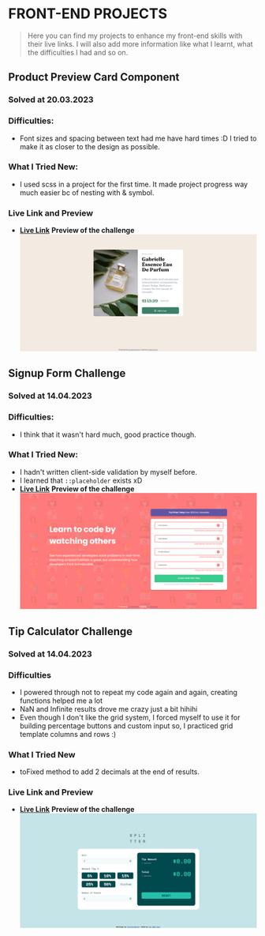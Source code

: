 # FRONT-END PROJECTS

> Here you can find my projects to enhance my front-end skills with their live links.
> I will also add more information like what I learnt, what the difficulties I had and so on.
## Product Preview Card Component
### **Solved at 20.03.2023**
### Difficulties:
  - Font sizes and spacing between text had me have hard times :D I tried to make it as closer to the design as possible.
### What I Tried New:
  - I used scss in a project for the first time. It made project progress way much easier bc of nesting with & symbol.

### Live Link and Preview
- __[Live Link](https://4furki4-product-preview-card.netlify.app/)__
**Preview of the challenge**
![Snapshot of product preview challenge](./snapshots/product-preview-ss.png)

## Signup Form Challenge
### **Solved at 14.04.2023**
### Difficulties:
  - I think that it wasn't hard much, good practice though.
### What I Tried New:
  - I hadn't written client-side validation by myself before.
  - I learned that ``::placeholder`` exists xD
- __[Live Link](https://4furki4-signup-form-challange.netlify.app/)__
**Preview of the challenge**
![Snapshot of signup form challenge](./snapshots/signup-form-challenge.png)

## Tip Calculator Challenge
### **Solved at 14.04.2023**

### Difficulties
- I powered through not to repeat my code again and again, creating functions helped me a lot
- NaN and Infinite results drove me crazy just a bit hihihi
- Even though I don't like the grid system, I forced myself to use it for building percentage buttons and custom input so, I practiced grid template columns and rows  :)
### What I Tried New

- toFixed method to add 2 decimals at the end of results.
### Live Link and Preview
- __[Live Link](http://localhost:5500/tip-calculator-app-main/tip-calculator-app-main/?)__
**Preview of the challenge**
![Snapshot of product preview challenge](./snapshots/tip-calculator-challenge.png)


